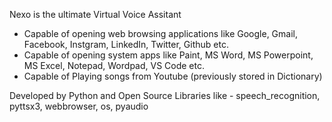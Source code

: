 Nexo is the ultimate Virtual Voice Assitant 
 - Capable of opening web browsing applications like Google, Gmail, Facebook, Instgram, LinkedIn, Twitter, Github etc.
 - Capable of opening system apps like Paint, MS Word, MS Powerpoint, MS Excel, Notepad, Wordpad, VS Code etc.
 - Capable of Playing songs from Youtube (previously stored in Dictionary)

Developed by Python and Open Source Libraries like - speech_recognition, pyttsx3, webbrowser, os, pyaudio
